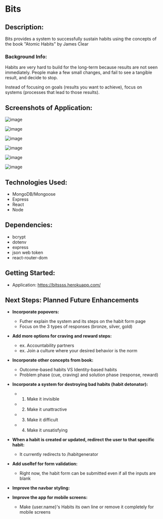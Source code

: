 # Bits

## Description:

Bits provides a system to successfully sustain habits using the concepts of the book "Atomic Habits" by James Clear

### Background Info:

Habits are very hard to build for the long-term because results are not seen immediately.
People make a few small changes, and fail to see a tangible result, and decide to stop.

Instead of focusing on goals (results you want to achieve), focus on systems (processes that lead to those results).

## Screenshots of Application:

![image](https://user-images.githubusercontent.com/62129720/121422016-c37e7f00-c93c-11eb-87b0-8931321a6aa2.png)

![image](https://user-images.githubusercontent.com/62129720/121422257-0a6c7480-c93d-11eb-90a6-593c171e4f29.png)

![image](https://user-images.githubusercontent.com/62129720/121422596-646d3a00-c93d-11eb-8f68-39612870b8e7.png)

![image](https://user-images.githubusercontent.com/62129720/121422740-8666bc80-c93d-11eb-8eff-d56a6e8980ea.png)

![image](https://user-images.githubusercontent.com/62129720/121422662-73ec8300-c93d-11eb-8715-de08b56bdf91.png)

![image](https://user-images.githubusercontent.com/62129720/121423124-efe6cb00-c93d-11eb-9ccc-82b5fcb7aca0.png)

## Technologies Used:

- MongoDB/Mongoose
- Express
- React
- Node

## Dependencies:

- bcrypt
- dotenv
- express
- json web token
- react-router-dom

## Getting Started:

- Application: https://bitssss.herokuapp.com/

## Next Steps: Planned Future Enhancements

- **Incorporate popovers:**

  - Futher explain the system and its steps on the habit form page
  - Focus on the 3 types of responses (bronze, silver, gold)

- **Add more options for craving and reward steps:**

  - ex. Accountability partners
  - ex. Join a culture where your desired behavior is the norm

- **Incorporate other concepts from book:**

  - Outcome-based habits VS Identity-based habits
  - Problem phase (cue, craving) and solution phase (response, reward)

- **Incorporate a system for destroying bad habits (habit detonator):**

  - 1. Make it invisible
  - 2. Make it unattractive
  - 3. Make it difficult
  - 4. Make it unsatisfying

- **When a habit is created or updated, redirect the user to that specific habit:**

  - It currently redirects to /habitgenerator

- **Add useRef for form validation:**

  - Right now, the habit form can be submitted even if all the inputs are blank

- **Improve the navbar styling:**

- **Improve the app for mobile screens:**
  - Make {user.name}'s Habits its own line or remove it completely for mobile screens
